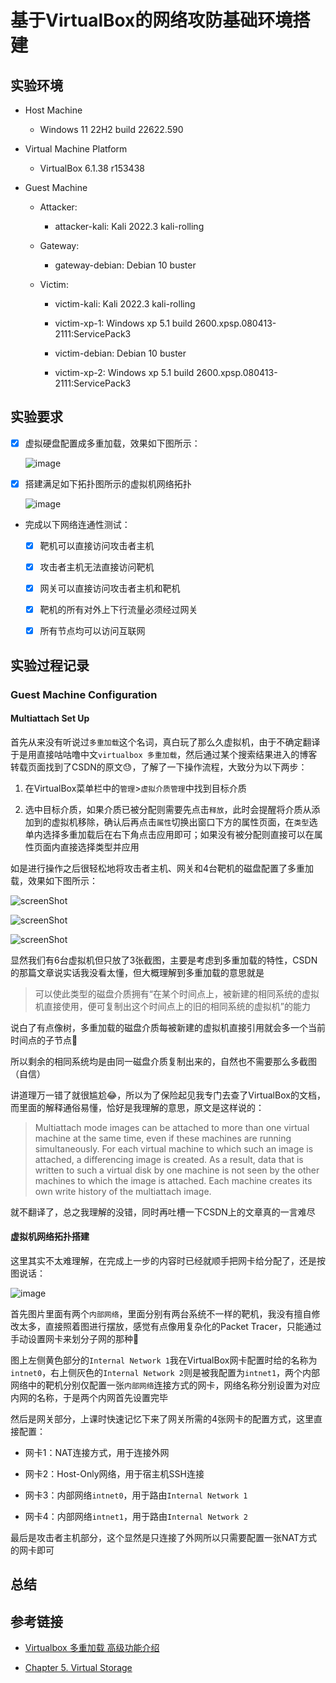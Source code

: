 # 基于VirtualBox的网络攻防基础环境搭建

## 实验环境

- Host Machine

  - Windows 11 22H2 build 22622.590

- Virtual Machine Platform

  - VirtualBox 6.1.38 r153438

- Guest Machine

  - Attacker:
  
    - attacker-kali: Kali 2022.3 kali-rolling

  - Gateway:
  
    - gateway-debian: Debian 10 buster

  - Victim:

    - victim-kali: Kali 2022.3 kali-rolling

    - victim-xp-1: Windows xp 5.1 build 2600.xpsp.080413-2111:ServicePack3

    - victim-debian: Debian 10 buster

    - victim-xp-2: Windows xp 5.1 build 2600.xpsp.080413-2111:ServicePack3

## 实验要求

- [x] 虚拟硬盘配置成多重加载，效果如下图所示：

  ![image](./img/vb-multi-attach.png)

- [x] 搭建满足如下拓扑图所示的虚拟机网络拓扑

  ![image](./img/vb-exp-layout.png)

- 完成以下网络连通性测试：

  - [x] 靶机可以直接访问攻击者主机

  - [x] 攻击者主机无法直接访问靶机

  - [x] 网关可以直接访问攻击者主机和靶机

  - [x] 靶机的所有对外上下行流量必须经过网关

  - [x] 所有节点均可以访问互联网

## 实验过程记录

### Guest Machine Configuration

#### Multiattach Set Up

首先从来没有听说过`多重加载`这个名词，真白玩了那么久虚拟机，由于不确定翻译于是用直接咕咕噜中文`virtualbox 多重加载`，然后通过某个搜索结果进入的博客转载页面找到了CSDN的原文😓，了解了一下操作流程，大致分为以下两步：

1. 在VirtualBox菜单栏中的`管理`>`虚拟介质管理`中找到目标介质

2. 选中目标介质，如果介质已被分配则需要先点击`释放`，此时会提醒将介质从添加到的虚拟机移除，确认后再点击`属性`切换出窗口下方的属性页面，在`类型`选单内选择多重加载后在右下角点击应用即可；如果没有被分配则直接可以在属性页面内直接选择类型并应用

如是进行操作之后很轻松地将攻击者主机、网关和4台靶机的磁盘配置了多重加载，效果如下图所示：

![screenShot](./img/kaliMultiattach.png)

![screenShot](./img/debianMultiattach.png)

![screenShot](./img/xpMultiattach.png)

显然我们有6台虚拟机但只放了3张截图，主要是考虑到多重加载的特性，CSDN的那篇文章说实话我没看太懂，但大概理解到多重加载的意思就是

>可以使此类型的磁盘介质拥有“在某个时间点上，被新建的相同系统的虚拟机直接使用，便可复制出这个时间点上的旧的相同系统的虚拟机”的能力

说白了有点像树，多重加载的磁盘介质每被新建的虚拟机直接引用就会多一个当前时间点的子节点🤔

所以剩余的相同系统均是由同一磁盘介质复制出来的，自然也不需要那么多截图（自信）

讲道理万一错了就很尴尬😂，所以为了保险起见我专门去查了VirtualBox的文档，而里面的解释通俗易懂，恰好是我理解的意思，原文是这样说的：

>Multiattach mode images can be attached to more than one virtual machine at the same time, even if these machines are running simultaneously. For each virtual machine to which such an image is attached, a differencing image is created. As a result, data that is written to such a virtual disk by one machine is not seen by the other machines to which the image is attached. Each machine creates its own write history of the multiattach image.

就不翻译了，总之我理解的没错，同时再吐槽一下CSDN上的文章真的一言难尽

#### 虚拟机网络拓扑搭建

这里其实不太难理解，在完成上一步的内容时已经就顺手把网卡给分配了，还是按图说话：

![image](./img/vb-exp-layout.png)

首先图片里面有两个`内部网络`，里面分别有两台系统不一样的靶机，我没有擅自修改太多，直接照着图进行摆放，感觉有点像用复杂化的Packet Tracer，只能通过手动设置网卡来划分子网的那种🤔

图上左侧黄色部分的`Internal Network 1`我在VirtualBox网卡配置时给的名称为`intnet0`，右上侧灰色的`Internal Network 2`则是被我配置为`intnet1`，两个内部网络中的靶机分别仅配置一张`内部网络`连接方式的网卡，网络名称分别设置为对应内网的名称，于是两个内网首先设置完毕

然后是网关部分，上课时快速记忆下来了网关所需的4张网卡的配置方式，这里直接配置：

- 网卡1：NAT连接方式，用于连接外网

- 网卡2：Host-Only网络，用于宿主机SSH连接

- 网卡3：内部网络`intnet0`，用于路由`Internal Network 1`

- 网卡4：内部网络`intnet1`，用于路由`Internal Network 2`

最后是攻击者主机部分，这个显然是只连接了外网所以只需要配置一张NAT方式的网卡即可

## 总结

## 参考链接

- [Virtualbox 多重加载 高级功能介绍](https://blog.csdn.net/Jeanphorn/article/details/45056251)

- [Chapter 5. Virtual Storage](https://www.virtualbox.org/manual/ch05.html)
